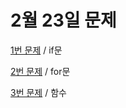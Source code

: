 # 2월 23일 문제

[1번 문제](https://www.acmicpc.net/problem/2753) / if문

[2번 문제](https://www.acmicpc.net/problem/2439) / for문

[3번 문제](https://www.acmicpc.net/problem/4673) / 함수